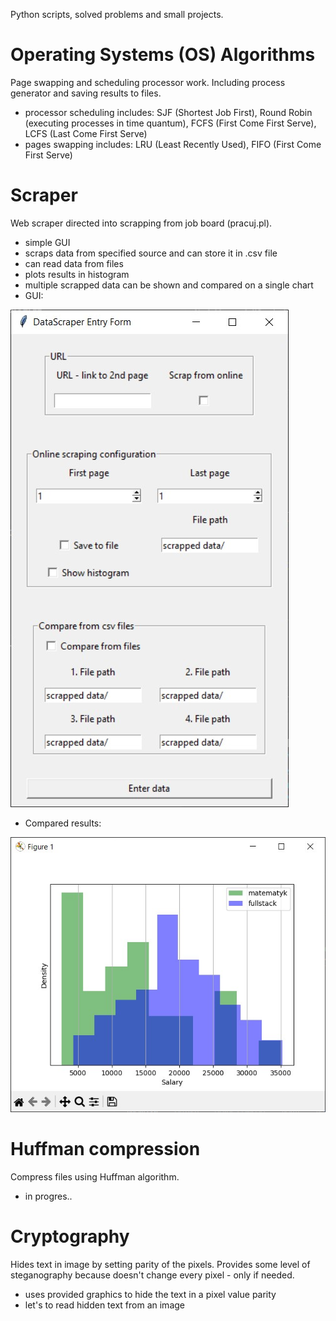 Python scripts, solved problems and small projects.

# Operating Systems (OS) Algorithms
Page swapping and scheduling processor work. Including process generator and saving results to files.
- processor scheduling includes: SJF (Shortest Job First), Round Robin (executing processes in time quantum), FCFS (First Come First Serve), LCFS (Last Come First Serve)
- pages swapping includes: LRU (Least Recently Used), FIFO (First Come First Serve)

# Scraper
Web scraper directed into scrapping from job board (pracuj.pl).
- simple GUI
- scraps data from specified source and can store it in .csv file
- can read data from files
- plots results in histogram
- multiple scrapped data can be shown and compared on a single chart
- GUI:

<img src="/Scraper/scraper gui.jpg" alt="gui" title="gui">

- Compared results:

<img src="/Scraper/scraper histogram.jpg" alt="histogram" title="histogram">

# Huffman compression
Compress files using Huffman algorithm.
- in progres..

# Cryptography
Hides text in image by setting parity of the pixels. Provides some level of steganography because doesn't change every pixel - only if needed. 
- uses provided graphics to hide the text in a pixel value parity
- let's to read hidden text from an image
